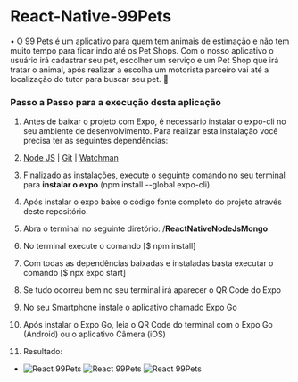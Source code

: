 # React-Native-99Pets
• O 99 Pets é um aplicativo para quem tem animais de estimação e não tem muito tempo para ficar indo até os Pet Shops. Com o nosso aplicativo o usuário irá cadastrar seu pet, escolher um serviço e um Pet Shop que irá tratar o animal, após realizar a escolha  um motorista parceiro vai até a localização do tutor para buscar seu pet. 🐶

### Passo a Passo para a execução desta aplicação

1. Antes de baixar o projeto com Expo, é necessário instalar o expo-cli no seu ambiente de desenvolvimento. Para realizar esta instalação você precisa ter as seguintes dependências:

2. [Node JS](https://nodejs.org/en/) | [Git](https://git-scm.com) | [Watchman](https://facebook.github.io/watchman/docs/install#buildinstall) 

3. Finalizado as instalações, execute o seguinte comando no seu terminal para **instalar o expo** (npm install --global expo-cli).

4. Após instalar o expo baixe o código fonte completo do projeto através deste repositório.

5. Abra o terminal no seguinte diretório: /**ReactNativeNodeJsMongo**

6. No terminal execute o comando [$ npm install]

7. Com todas as dependências baixadas e instaladas basta executar o comando [$ npx expo start]

8. Se tudo ocorreu bem no seu terminal irá aparecer o QR Code do Expo

9. No seu Smartphone instale o aplicativo chamado Expo Go

10. Após instalar o Expo Go, leia o QR Code do terminal com o Expo Go (Android) ou o aplicativo Câmera (iOS)

11. Resultado:

* ![React 99Pets](https://i.imgur.com/CIjRIJN.png) ![React 99Pets](https://i.imgur.com/z4WGKa1.png)   ![React 99Pets](https://i.imgur.com/feoT5Ce.png)


​    

​      

​    

​    

​    













